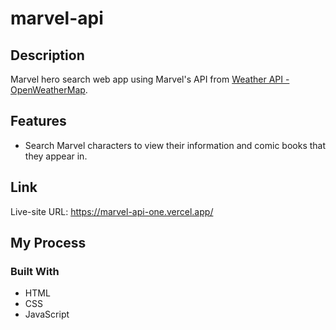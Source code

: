 # marvel-api

## Description

Marvel hero search web app using Marvel's API from [Weather API - OpenWeatherMap](https://developer.marvel.com).

## Features

- Search Marvel characters to view their information and comic books that they appear in.

## Link

Live-site URL: https://marvel-api-one.vercel.app/

## My Process

### Built With
- HTML
- CSS
- JavaScript
